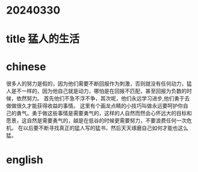 
# 20240330

# title 猛人的生活

# chinese 
很多人的努力是假的，因为他们需要不断回报作为刺激，否则就没有任何动力，猛人是不一样的，因为他自己就是动力，哪怕是在回报不匹配，甚至回报为负数的时候，依然努力。
首先他们不急不浮不争，其次呢，他们永远学习进步,他们勇于去做做很久才能获得收益的事情。
这里有个画龙点睛的小技巧叫做永远要呵护你自己的勇气。勇于做这些事情是需要勇气的，这样的人自然而然会心怀远大的目标和愿景，这自然是需要勇气的，越是在低谷的时候更需要努力，不要浪费任何一次危机。
在以后要不断寻找真正的猛人写的猛书，然后天天琢磨自己如何才能也这么猛。
# english

